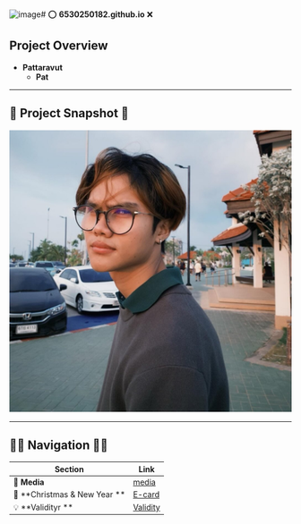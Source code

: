 ![image](https://github.com/user-attachments/assets/7af36b33-d15c-4463-ad51-1983853071d3)#  ⭕️ **6530250182.github.io** ❌

## **Project Overview** 
- **Pattaravut**  
  - **Pat**  

---

## 📸 **Project Snapshot** 📸

![alt text](picture/IMG_1.jpg)



---

## 🫸🏽 **Navigation** 🫷🏾

| **Section**           | **Link**                       |
|-----------------------|--------------------------------|
| 🩻 **Media**          | [media](media.md)            |
| 🎄 **Christmas & New Year **          | [E-card](ecard.md)            |
| 💡 **Validityr **          | [Validity](Validity.md)            |
